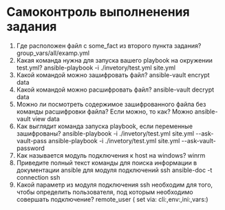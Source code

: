 # Самоконтроль выполненения задания

1. Где расположен файл с some_fact из второго пункта задания?
group_vars/all/examp.yml
2. Какая команда нужна для запуска вашего playbook на окружении test.yml?
ansible-playbook -i ./invetory/test.yml site.yml
3. Какой командой можно зашифровать файл?
ansible-vault encrypt data
4. Какой командой можно расшифровать файл?
ansible-vault decrypt data
5. Можно ли посмотреть содержимое зашифрованного файла без команды расшифровки файла? Если можно, то как?
Можно ansible-vault view data
6. Как выглядит команда запуска playbook, если переменные зашифрованы?
ansible-playbook -i ./invetory/test.yml site.yml --ask-vault-pass
ansible-playbook -i ./invetory/test.yml site.yml --ask-vault-password
7. Как называется модуль подключения к host на windows?
winrm
8. Приведите полный текст команды для поиска информации в документации ansible для модуля подключений ssh
ansible-doc -t connection ssh
9. Какой параметр из модуля подключения ssh необходим для того, чтобы определить пользователя, под которым необходимо совершать подключение?
remote_user ( set via: cli:,env:,ini:,vars:)
